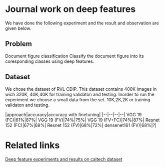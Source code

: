 # Journal work on deep features


We have done the following experiment and the result and observation are given below.

## Problem
Document figure classification
Classify the document figure into its coresponding classes using deep features.

## Dataset
We chose the dataset of RVL CDIP. This dataset contains 400K images in wich 320K, 40K,40K for training validaton and testing. Inorder to run the experiment we choose a small data from the set. 10K,2K,2K or training validaton and testing.


|approach|accuracy|accuracy with finetuning|
|--|--|--|--|
VGG 19 (FC)|61%|87%|
VGG 19 (FV)|74%|75%|
VGG 19 (FV+FC)|74%|87\%|
Resnet 152 (FC)|67\%|69\%|
Resnet 152 (FV)|68%|72\%|
densenet161 (FV)|68\%|?|


# Related links
[Deep feature experiments and results on caltech dataset](deepFeatureEXP.md)
